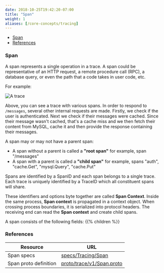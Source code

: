 ```yaml
---
date: 2018-10-25T19:42:20-07:00
title: "Span"
weight: 1
aliases: [/core-concepts/tracing]
---
```


- [Span](#span)
- [References](#references)


### Span
A span represents a single operation in a trace. A span could be representative of an HTTP request,
a remote procedure call (RPC), a database query, or even the path that a code takes in user code, etc.

For example:

![A trace](/img/trace-trace.png)

Above, you can see a trace with various spans. In order to respond
to `/messages`, several other internal requests are made. Firstly,
we check if the user is authenticated. Next we check if their
messages were cached. Since their message wasn't cached, that's
a cache miss and we then fetch their content from MySQL, cache it
and then provide the response containing their messages.

A span may or may not have a parent span:

* A span without a parent is called a **"root span"** for example, span "/messages"
* A span with a parent is called a **"child span"** for example, spans "auth", "cache.Get", "mysql.Query", "cache.Put"

Spans are identified by a SpanID and each span belongs to a single trace.
Each trace is uniquely identified by a TraceID which all constituent spans will share.

These identifiers and options byte together are called **Span Context**.
Inside the same process, **Span context** is propagated in a context
object. When crossing process boundaries, it is serialized into
protocol headers. The receiving end can read the **Span context** and create child spans.

A span consists of the following fields:
{{% children %}}

### References

Resource|URL
---|---
Span specs|[specs/Tracing/Span](https://github.com/census-instrumentation/opencensus-specs/blob/master/trace/Span.md#traceid)
Span proto definition|[proto/trace/v1/Span.proto](https://github.com/census-instrumentation/opencensus-proto/blob/99162e4df59df7e6f54a8a33b80f0020627d8405/src/opencensus/proto/trace/v1/trace.proto#L28-L300)
